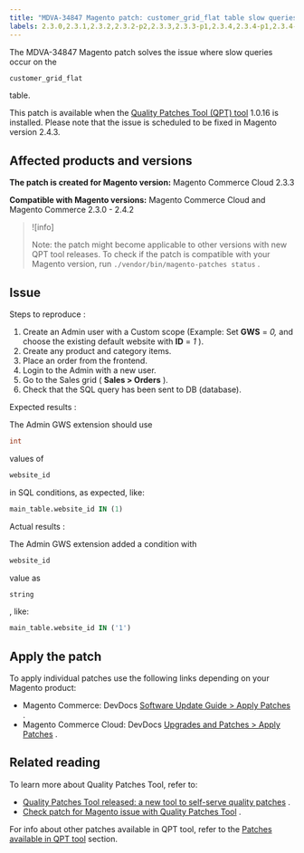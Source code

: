 ```yaml
---
title: "MDVA-34847 Magento patch: customer_grid_flat table slow queries"
labels: 2.3.0,2.3.1,2.3.2,2.3.2-p2,2.3.3,2.3.3-p1,2.3.4,2.3.4-p1,2.3.4-p2,2.3.5,2.3.5-p1,2.3.5-p2,2.3.6,2.3.6-p1,2.4.0,2.4.0-p1,2.4.1,2.4.1-p1,2.4.2,QPT 1.0.16,QPT patches,Magento Commerce,Magento Commerce Cloud,Quality Patches Tool,SQL queries,customer_grid_flat table,query,slow
---
```


The MDVA-34847 Magento patch solves the issue where slow queries occur on the

```sql
customer_grid_flat
```

table.

This patch is available when the [Quality Patches Tool (QPT) tool](https://devdocs.magento.com/guides/v2.4/comp-mgr/patching.html#mqp) 1.0.16 is installed. Please note that the issue is scheduled to be fixed in Magento version 2.4.3.

## Affected products and versions

 **The patch is created for Magento version:** Magento Commerce Cloud 2.3.3

 **Compatible with Magento versions:** Magento Commerce Cloud and Magento Commerce 2.3.0 - 2.4.2

>![info]
>
>Note: the patch might become applicable to other versions with new QPT tool releases. To check if the patch is compatible with your Magento version, run `./vendor/bin/magento-patches status` .

## Issue

 <span class="wysiwyg-underline">Steps to reproduce</span> :

1. Create an Admin user with a Custom scope (Example: Set **GWS** = *0,* and choose the existing default website with **ID** = *1* ).
1. Create any product and category items.
1. Place an order from the frontend.
1. Login to the Admin with a new user.
1. Go to the Sales grid ( **Sales > Orders** ).
1. Check that the SQL query has been sent to DB (database).

 <span class="wysiwyg-underline">Expected results</span> :

The Admin GWS extension should use

```sql
int
```

values of

```sql
website_id
```

in SQL conditions, as expected, like:

```sql
main_table.website_id IN (1)
```

 <span class="wysiwyg-underline">Actual results</span> :

The Admin GWS extension added a condition with

```sql
website_id
```

value as

```sql
string
```

, like:

```sql
main_table.website_id IN ('1')
```

## Apply the patch

To apply individual patches use the following links depending on your Magento product:

* Magento Commerce: DevDocs [Software Update Guide > Apply Patches](https://devdocs.magento.com/guides/v2.4/comp-mgr/patching.html) .
* Magento Commerce Cloud: DevDocs [Upgrades and Patches > Apply Patches](https://devdocs.magento.com/cloud/project/project-patch.html) .

## Related reading

To learn more about Quality Patches Tool, refer to:

* [Quality Patches Tool released: a new tool to self-serve quality patches](https://support.magento.com/hc/en-us/articles/360047139492) .
* [Check patch for Magento issue with Quality Patches Tool](https://support.magento.com/hc/en-us/articles/360047125252) .

For info about other patches available in QPT tool, refer to the [Patches available in QPT tool](https://support.magento.com/hc/en-us/sections/360010506631-Patches-available-in-QPT-tool-) section.